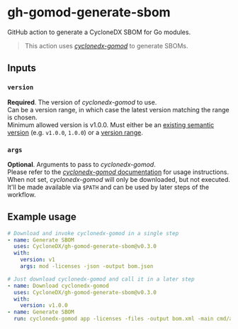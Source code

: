 # gh-gomod-generate-sbom

GitHub action to generate a CycloneDX SBOM for Go modules.

> This action uses [*cyclonedx-gomod*](https://github.com/CycloneDX/cyclonedx-gomod) to generate SBOMs. 

## Inputs

### `version`

**Required**. The version of *cyclonedx-gomod* to use.  
Can be a version range, in which case the latest version matching the range is chosen.  
Minimum allowed version is v1.0.0. Must either be an [existing semantic version](https://github.com/CycloneDX/cyclonedx-gomod/releases) 
(e.g. `v1.0.0`, `1.0.0`) or a [version range](https://github.com/npm/node-semver#ranges).

### `args`

**Optional**. Arguments to pass to *cyclonedx-gomod*.  
Please refer to the [*cyclonedx-gomod* documentation](https://github.com/CycloneDX/cyclonedx-gomod#usage) for usage instructions.  
When not set, *cyclonedx-gomod* will only be downloaded, but not executed.  
It'll be made available via `$PATH` and can be used by later steps of the workflow.

## Example usage

```yaml
# Download and invoke cyclonedx-gomod in a single step
- name: Generate SBOM
  uses: CycloneDX/gh-gomod-generate-sbom@v0.3.0
  with:
    version: v1
    args: mod -licenses -json -output bom.json

# Just download cyclonedx-gomod and call it in a later step
- name: Download cyclonedx-gomod
  uses: CycloneDX/gh-gomod-generate-sbom@v0.3.0
  with:
    version: v1.0.0
- name: Generate SBOM
  run: cyclonedx-gomod app -licenses -files -output bom.xml -main cmd/acme-app
```